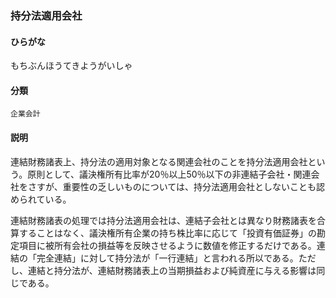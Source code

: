 <div style="display:none;">

## [あ行](securities-terms?id=あ行)
## [か行](securities-terms?id=か行)
## [さ行](securities-terms?id=さ行)
## [た行](securities-terms?id=た行)
## [な行](securities-terms?id=な行)
## [は行](securities-terms?id=は行)
## [ま行](securities-terms?id=ま行)

</div>

### 持分法適用会社

#### ひらがな

もちぶんほうてきようがいしゃ

#### 分類

`企業会計`

#### 説明

連結財務諸表上、持分法の適用対象となる関連会社のことを持分法適用会社という。原則として、議決権所有比率が20％以上50％以下の非連結子会社・関連会社をさすが、重要性の乏しいものについては、持分法適用会社としないことも認められている。
 
連結財務諸表の処理では持分法適用会社は、連結子会社とは異なり財務諸表を合算することはなく、議決権所有企業の持ち株比率に応じて「投資有価証券」の勘定項目に被所有会社の損益等を反映させるように数値を修正するだけである。連結の「完全連結」に対して持分法が「一行連結」と言われる所以である。ただし、連結と持分法が、連結財務諸表上の当期損益および純資産に与える影響は同じである。

<div style="display:none;">

## [や行](securities-terms?id=や行)
## [ら行](securities-terms?id=ら行)
## [わ行](securities-terms?id=わ行)
## [英数字・記号](securities-terms?id=英数字・記号)

</div>

